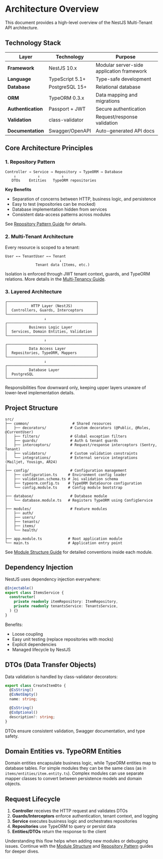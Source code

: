 # Architecture Overview

This document provides a high-level overview of the NestJS Multi-Tenant API architecture.

## Technology Stack

| Layer | Technology | Purpose |
|-------|-----------|---------|
| **Framework** | NestJS 10.x | Modular server-side application framework |
| **Language** | TypeScript 5.1+ | Type-safe development |
| **Database** | PostgreSQL 15+ | Relational database |
| **ORM** | TypeORM 0.3.x | Data mapping and migrations |
| **Authentication** | Passport + JWT | Secure authentication |
| **Validation** | class-validator | Request/response validation |
| **Documentation** | Swagger/OpenAPI | Auto-generated API docs |

## Core Architecture Principles

### 1. Repository Pattern

```
Controller → Service → Repository → TypeORM → Database
    ↓          ↓          ↓
   DTOs    Entities   TypeORM repositories
```

**Key Benefits**
- Separation of concerns between HTTP, business logic, and persistence
- Easy to test (repositories can be mocked)
- Database implementation hidden from services
- Consistent data-access patterns across modules

See [Repository Pattern Guide](./repository-pattern.md) for details.

### 2. Multi-Tenant Architecture

Every resource is scoped to a tenant:

```
User ←→ TenantUser ←→ Tenant
                         ↓
              Tenant data (Items, etc.)
```

Isolation is enforced through JWT tenant context, guards, and TypeORM relations. More details in the [Multi-Tenancy Guide](./multi-tenancy.md).

### 3. Layered Architecture

```
┌─────────────────────────────────────────┐
│           HTTP Layer (NestJS)           │
│  Controllers, Guards, Interceptors      │
└─────────────────────────────────────────┘
                  ↓
┌─────────────────────────────────────────┐
│          Business Logic Layer           │
│  Services, Domain Entities, Validation  │
└─────────────────────────────────────────┘
                  ↓
┌─────────────────────────────────────────┐
│          Data Access Layer              │
│  Repositories, TypeORM, Mappers         │
└─────────────────────────────────────────┘
                  ↓
┌─────────────────────────────────────────┐
│          Database Layer                 │
│  PostgreSQL                             │
└─────────────────────────────────────────┘
```

Responsibilities flow downward only, keeping upper layers unaware of lower-level implementation details.

## Project Structure

```
src/
├── common/                    # Shared resources
│   ├── decorators/           # Custom decorators (@Public, @Roles, @CurrentUser)
│   ├── filters/              # Global exception filters
│   ├── guards/               # Auth & tenant guards
│   ├── interceptors/         # Request/response interceptors (Sentry, Tenant)
│   ├── validators/           # Custom validation constraints
│   └── integrations/         # External service integrations (Mailjet, Yousign, AR24)
│
├── config/                   # Configuration management
│   ├── configuration.ts     # Environment config loader
│   ├── validation.schema.ts # Joi validation schema
│   ├── typeorm.config.ts    # TypeORM DataSource configuration
│   └── config.module.ts     # Config module bootstrap
│
├── database/                 # Database module
│   └── database.module.ts   # Registers TypeORM using ConfigService
│
├── modules/                  # Feature modules
│   ├── auth/
│   ├── users/
│   ├── tenants/
│   ├── items/
│   └── health/
│
├── app.module.ts            # Root application module
└── main.ts                  # Application entry point
```

See [Module Structure Guide](./module-structure.md) for detailed conventions inside each module.

## Dependency Injection

NestJS uses dependency injection everywhere:

```typescript
@Injectable()
export class ItemsService {
  constructor(
    private readonly itemRepository: ItemRepository,
    private readonly tenantsService: TenantsService,
  ) {}
}
```

Benefits:
- Loose coupling
- Easy unit testing (replace repositories with mocks)
- Explicit dependencies
- Managed lifecycle by NestJS

## DTOs (Data Transfer Objects)

Data validation is handled by class-validator decorators:

```typescript
export class CreateItemDto {
  @IsString()
  @IsNotEmpty()
  name: string;

  @IsString()
  @IsOptional()
  description?: string;
}
```

DTOs ensure consistent validation, Swagger documentation, and type safety.

## Domain Entities vs. TypeORM Entities

Domain entities encapsulate business logic, while TypeORM entities map to database tables. For simple modules they can be the same class (as in `items/entities/item.entity.ts`). Complex modules can use separate mapper classes to convert between persistence models and domain objects.

## Request Lifecycle

1. **Controller** receives the HTTP request and validates DTOs
2. **Guards/Interceptors** enforce authentication, tenant context, and logging
3. **Service** executes business logic and orchestrates repositories
4. **Repositories** use TypeORM to query or persist data
5. **Entities/DTOs** return the response to the client

Understanding this flow helps when adding new modules or debugging issues. Continue with the [Module Structure](./module-structure.md) and [Repository Pattern](./repository-pattern.md) guides for deeper dives.
